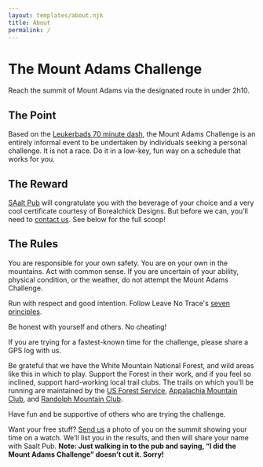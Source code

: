 ```yaml
---
layout: templates/about.njk
title: About
permalink: /
---
```

# The Mount Adams Challenge

Reach the summit of Mount Adams via the designated route in under 2h10.

## The Point

Based on the [Leukerbads 70 minute dash](http://runthealps.com/blog/leukerbads-70-minute-dash), the Mount Adams Challenge is an entirely informal event to be undertaken by individuals seeking a personal challenge. It is not a race. Do it in a low-key, fun way on a schedule that works for you.

## The Reward

[SAalt Pub](https://www.libbysbistro.org/) will congratulate you with the beverage of your choice and a very cool certificate courtesy of Borealchick Designs. But before we can, you’ll need to [contact us](/contact/). See below for the full scoop!

## The Rules

You are responsible for your own safety. You are on your own in the mountains. Act with common sense. If you are uncertain of your ability, physical condition, or the weather, do not attempt the Mount Adams Challenge.

Run with respect and good intention. Follow Leave No Trace's [seven principles](https://lnt.org/learn/7-principles).

Be honest with yourself and others. No cheating!

If you are trying for a fastest-known time for the challenge, please share a GPS log with us.

Be grateful that we have the White Mountain National Forest, and wild areas like this in which to play. Support the Forest in their work, and if you feel so inclined, support hard-working local trail clubs. The trails on which you'll be running are maintained by the [US Forest Service](http://www.fs.usda.gov/whitemountain), [Appalachia Mountain Club](http://www.outdoors.org), and [Randolph Mountain Club](http://www.randolphmountainclub.org).

Have fun and be supportive of others who are trying the challenge.

Want your free stuff? [Send us](/contact/) a photo of you on the summit showing your time on a watch. We’ll list you in the results, and then will share your name with Saalt Pub. **Note: Just walking in to the pub and saying, “I did the Mount Adams Challenge” doesn’t cut it. Sorry!**
